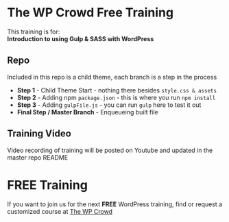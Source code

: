 # The WP Crowd Free Training
This training is for:  
__Introduction to using Gulp & SASS with WordPress__

## Repo
Included in this repo is a child theme, each branch is a step in the process
 
* __Step 1__ - Child Theme Start - nothing there besides `style.css & assets`
* __Step 2__ - Adding npm `package.json` - this is where you run `npm install`
* __Step 3__ - Adding `gulpFile.js` - you can run `gulp` here to test it out
* __Final Step / Master Branch__ - Enqueueing built file

## Training Video
Video recording of training will be posted on Youtube and updated in the master repo README

# FREE Training
If you want to join us for the next __FREE__ WordPress training, find or request a customized course at [The WP Crowd](https://www.thewpcrowd.com/free-wordpress-training/)